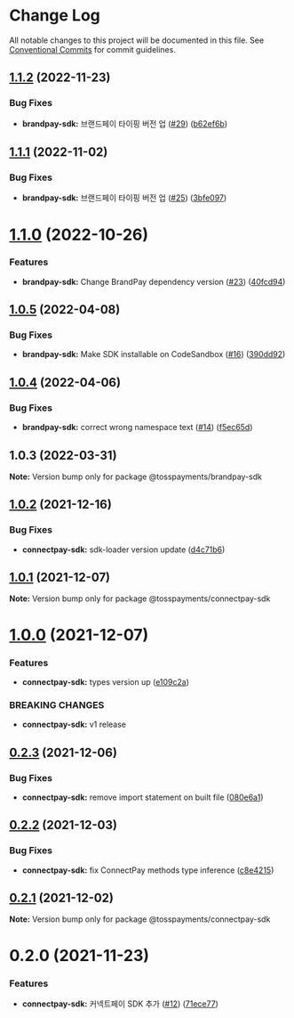 # Change Log

All notable changes to this project will be documented in this file.
See [Conventional Commits](https://conventionalcommits.org) for commit guidelines.

## [1.1.2](https://github.com/tosspayments/browser-sdk/compare/@tosspayments/brandpay-sdk@1.1.1...@tosspayments/brandpay-sdk@1.1.2) (2022-11-23)


### Bug Fixes

* **brandpay-sdk:** 브랜드페이 타이핑 버전 업 ([#29](https://github.com/tosspayments/browser-sdk/issues/29)) ([b62ef6b](https://github.com/tosspayments/browser-sdk/commit/b62ef6b71ab5299389b1a9f44333be60a917fd35))





## [1.1.1](https://github.com/tosspayments/browser-sdk/compare/@tosspayments/brandpay-sdk@1.1.0...@tosspayments/brandpay-sdk@1.1.1) (2022-11-02)


### Bug Fixes

* **brandpay-sdk:** 브랜드페이 타이핑 버전 업 ([#25](https://github.com/tosspayments/browser-sdk/issues/25)) ([3bfe097](https://github.com/tosspayments/browser-sdk/commit/3bfe09722d96db788048dd78b835bf62265b1b71))





# [1.1.0](https://github.com/tosspayments/browser-sdk/compare/@tosspayments/brandpay-sdk@1.0.5...@tosspayments/brandpay-sdk@1.1.0) (2022-10-26)


### Features

* **brandpay-sdk:** Change BrandPay dependency version ([#23](https://github.com/tosspayments/browser-sdk/issues/23)) ([40fcd94](https://github.com/tosspayments/browser-sdk/commit/40fcd94a569da8907ec6c3636d8004e7fd391aa2))





## [1.0.5](https://github.com/tosspayments/browser-sdk/compare/@tosspayments/brandpay-sdk@1.0.4...@tosspayments/brandpay-sdk@1.0.5) (2022-04-08)


### Bug Fixes

* **brandpay-sdk:** Make SDK installable on CodeSandbox ([#16](https://github.com/tosspayments/browser-sdk/issues/16)) ([390dd92](https://github.com/tosspayments/browser-sdk/commit/390dd923550cd760cd0156988f82de78ee339b9a))





## [1.0.4](https://github.com/tosspayments/browser-sdk/compare/@tosspayments/brandpay-sdk@1.0.3...@tosspayments/brandpay-sdk@1.0.4) (2022-04-06)


### Bug Fixes

* **brandpay-sdk:** correct wrong namespace text ([#14](https://github.com/tosspayments/browser-sdk/issues/14)) ([f5ec65d](https://github.com/tosspayments/browser-sdk/commit/f5ec65dad50fdde1491b8ce6a3cafca22bdede29))





## 1.0.3 (2022-03-31)

**Note:** Version bump only for package @tosspayments/brandpay-sdk





## [1.0.2](https://github.com/tosspayments/browser-sdk/compare/@tosspayments/connectpay-sdk@1.0.1...@tosspayments/connectpay-sdk@1.0.2) (2021-12-16)


### Bug Fixes

* **connectpay-sdk:** sdk-loader version update ([d4c71b6](https://github.com/tosspayments/browser-sdk/commit/d4c71b6cc5dc17399aa7c1de83acb8e5b3bd7f96))





## [1.0.1](https://github.com/tosspayments/browser-sdk/compare/@tosspayments/connectpay-sdk@1.0.0...@tosspayments/connectpay-sdk@1.0.1) (2021-12-07)

**Note:** Version bump only for package @tosspayments/connectpay-sdk





# [1.0.0](https://github.com/tosspayments/browser-sdk/compare/@tosspayments/connectpay-sdk@0.2.3...@tosspayments/connectpay-sdk@1.0.0) (2021-12-07)


### Features

* **connectpay-sdk:** types version up ([e109c2a](https://github.com/tosspayments/browser-sdk/commit/e109c2a065a212faec8f2da3983c1dce98ed3165))


### BREAKING CHANGES

* **connectpay-sdk:** v1 release





## [0.2.3](https://github.com/tosspayments/browser-sdk/compare/@tosspayments/connectpay-sdk@0.2.2...@tosspayments/connectpay-sdk@0.2.3) (2021-12-06)


### Bug Fixes

* **connectpay-sdk:** remove import statement on built file ([080e6a1](https://github.com/tosspayments/browser-sdk/commit/080e6a142333d277226bf2fcbce4e9c118cdb3ec))





## [0.2.2](https://github.com/tosspayments/browser-sdk/compare/@tosspayments/connectpay-sdk@0.2.1...@tosspayments/connectpay-sdk@0.2.2) (2021-12-03)


### Bug Fixes

* **connectpay-sdk:** fix ConnectPay methods type inference ([c8e4215](https://github.com/tosspayments/browser-sdk/commit/c8e4215b9d25cd7677a1eae13f247112b5c27cd5))





## [0.2.1](https://github.com/tosspayments/browser-sdk/compare/@tosspayments/connectpay-sdk@0.2.0...@tosspayments/connectpay-sdk@0.2.1) (2021-12-02)

**Note:** Version bump only for package @tosspayments/connectpay-sdk





# 0.2.0 (2021-11-23)


### Features

* **connectpay-sdk:** 커넥트페이 SDK 추가  ([#12](https://github.com/tosspayments/browser-sdk/issues/12)) ([71ece77](https://github.com/tosspayments/browser-sdk/commit/71ece777b2f7becf0b38db826d160b2fce8d088b))

